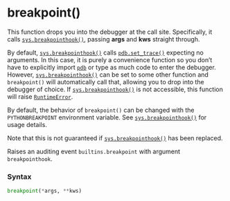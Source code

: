 # breakpoint()

This function drops you into the debugger at the call site. Specifically, it calls [`sys.breakpointhook()`](/modules/sys/breakpointhook.md), passing **args** and **kws** straight through.

By default, [`sys.breakpointhook()`](/modules/sys/breakpointhook.md) calls [`pdb.set_trace()`](/modules/pdb/set_trace.md) expecting no arguments. In this case, it is purely a convenience function so you don’t have to explicitly import [`pdb`](/modules/pdb/) or type as much code to enter the debugger. However, [`sys.breakpointhook()`](/modules/sys/breakpointhook.md) can be set to some other function and `breakpoint()` will automatically call that, allowing you to drop into the debugger of choice. If [`sys.breakpointhook()`](/modules/sys/breakpointhook.md) is not accessible, this function will raise [`RuntimeError`](/exceptions/RuntimeError.md).

By default, the behavior of `breakpoint()` can be changed with the `PYTHONBREAKPOINT` environment variable. See [`sys.breakpointhook()`](/modules/sys/breakpointhook.md) for usage details.

Note that this is not guaranteed if [`sys.breakpointhook()`](/modules/sys/breakpointhook.md) has been replaced.

Raises an auditing event `builtins.breakpoint` with argument `breakpointhook`.

### Syntax

```python
breakpoint(*args, **kws)
```